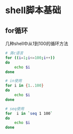 # shell脚本基础

## for循环

几种shell中从1到100的循环方法
```bash
# 类c语言
for ((i=1;i<=100;i++))
do 
    echo $i
done

# in使用
for i in {1..100}
do 
    echo $i
done

# seq使用
for  i in `seq 1 100`
do 
    echo $i
done
```
